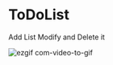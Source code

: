 # ToDoList
Add List Modify and Delete it


![ezgif com-video-to-gif](https://user-images.githubusercontent.com/23735926/83360452-107d5c00-a39f-11ea-98c2-bed8b168182e.gif)

